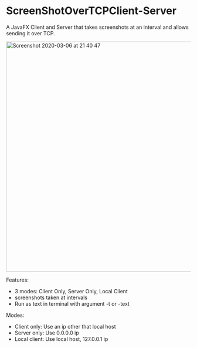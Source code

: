# ScreenShotOverTCPClient-Server
A JavaFX Client and Server that takes screenshots at an interval and allows sending it over TCP.


<img width="626" alt="Screenshot 2020-03-06 at 21 40 47" src="https://user-images.githubusercontent.com/21195947/76669649-8209f300-6584-11ea-95a7-8d23e8547440.png">


Features:
- 3 modes: Client Only, Server Only, Local Client
- screenshots taken at intervals
- Run as text in terminal with argument -t or -text

Modes:
- Client only: Use an ip other that local host
- Server only: Use 0.0.0.0 ip
- Local client: Use local host, 127.0.0.1 ip
